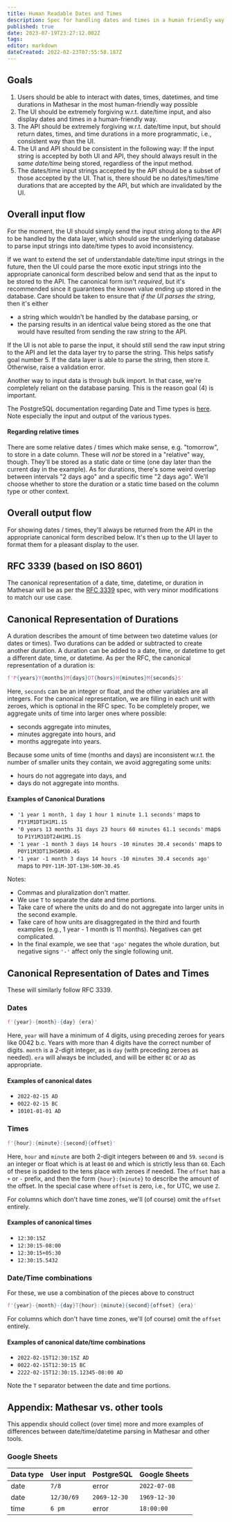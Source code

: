 ```yaml
---
title: Human Readable Dates and Times
description: Spec for handling dates and times in a human friendly way.
published: true
date: 2023-07-19T23:27:12.002Z
tags: 
editor: markdown
dateCreated: 2022-02-23T07:55:58.187Z
---
```


## Goals

1. Users should be able to interact with dates, times, datetimes, and time durations in Mathesar in the most human-friendly way possible
2. The UI should be extremely forgiving w.r.t. date/time input, and also display dates and times in a human-friendly way.
3. The API should be extremely forgiving w.r.t. date/time input, but should return dates, times, and time durations in a more programmatic, i.e., consistent way than the UI.
4. The UI and API should be consistent in the following way:  If the input string is accepted by both UI and API, they should always result in the _same date/time_ being stored, regardless of the input method.
5. The dates/time input strings accepted by the API should be a subset of those accepted by the UI. That is, there should be no dates/times/time durations that are accepted by the API, but which are invalidated by the UI.

## Overall input flow

For the moment, the UI should simply send the input string along to the API to be handled by the data layer, which should use the underlying database to parse input strings into date/time types to avoid inconsistency. 

If we want to extend the set of understandable date/time input strings in the future, then the UI could parse the more exotic input strings into the appropriate canonical form described below and send that as the input to be stored to the API. The canonical form isn't _required_, but it's recommended since it guarantees the known value ending up stored in the database. Care should be taken to ensure that _if the UI parses the string_, then it's either 
- a string which wouldn't be handled by the database parsing, or
- the parsing results in an identical value being stored as the one that would have resulted from sending the raw string to the API. 

If the UI is not able to parse the input, it should still send the raw input string to the API and let the data layer try to parse the string. This helps satisfy goal number 5. If the data layer is able to parse the string, then store it. Otherwise, raise a validation error.

Another way to input data is through bulk import. In that case, we're completely reliant on the database parsing. This is the reason goal (4) is important.

The PostgreSQL documentation regarding Date and Time types is [here](https://www.postgresql.org/docs/13/datatype-datetime.html). Note especially the input and output of the various types.

#### Regarding relative times

There are some relative dates / times which make sense, e.g. "tomorrow", to store in a date column. These will _not_ be stored in a "relative" way, though. They'll be stored as a static date or time (one day later than the current day in the example). As for durations, there's some weird overlap between intervals "2 days ago" and a specific time "2 days ago". We'll choose whether to store the duration or a static time based on the column type or other context.

## Overall output flow

For showing dates / times, they'll always be returned from the API in the appropriate canonical form described below. It's then up to the UI layer to format them for a pleasant display to the user.

## RFC 3339 (based on ISO 8601)

The canonical representation of a date, time, datetime, or duration in Mathesar will be as per the [RFC 3339](https://datatracker.ietf.org/doc/html/rfc3339#appendix-A) spec, with very minor modifications to match our use case.

## Canonical Representation of Durations

A duration describes the amount of time between two datetime values (or dates or times). Two durations can be added or subtracted to create another duration. A duration can be added to a date, time, or datetime to get a different date, time, or datetime. As per the RFC, the canonical representation of a duration is:

```python
f'P{years}Y{months}M{days}DT{hours}H{minutes}M{seconds}S'
```
Here, `seconds` can be an integer or float, and the other variables are all integers. For the canonical representation, we are filling in each unit with zeroes, which is optional in the RFC spec. To be completely proper, we aggregate units of time into larger ones where possible:

- seconds aggregate into minutes,
- minutes aggregate into hours, and
- months aggregate into years.

Because some units of time (months and days) are inconsistent w.r.t. the number of smaller units they contain, we avoid aggregating some units:

- hours do not aggregate into days, and
- days do not aggregate into months.

#### Examples of Canonical Durations

- `'1 year 1 month, 1 day 1 hour 1 minute 1.1 seconds'` maps to `P1Y1M1DT1H1M1.1S`
- `'0 years 13 months 31 days 23 hours 60 minutes 61.1 seconds'` maps to `P1Y1M31DT24H1M1.1S`
- `'1 year -1 month 3 days 14 hours -10 minutes 30.4 seconds'` maps to `P0Y11M3DT13H50M30.4S`
- `'1 year -1 month 3 days 14 hours -10 minutes 30.4 seconds ago'` maps to `P0Y-11M-3DT-13H-50M-30.4S`

Notes:
- Commas and pluralization don't matter. 
- We use `T` to separate the date and time portions.
- Take care of where the units do and do not aggregate into larger units in the second example.
- Take care of how units are disaggregated in the third and fourth examples (e.g., 1 year - 1 month is 11 months). Negatives can get complicated.
- In the final example, we see that `'ago'` negates the whole duration, but negative signs `'-'` affect only the single following unit.

## Canonical Representation of Dates and Times

These will similarly follow RFC 3339.

### Dates

```python
f'{year}-{month}-{day} {era}'
```
Here, `year` will have a minimum of 4 digits, using preceding zeroes for years like 0042 b.c. Years with more than 4 digits have the correct number of digits. `month` is a 2-digit integer, as is `day` (with preceding zeroes as needed). `era` will always be included, and will be either `BC` or `AD` as appropriate.

#### Examples of canonical dates

- `2022-02-15 AD`
- `0022-02-15 BC`
- `10101-01-01 AD`

### Times

```python
f'{hour}:{minute}:{second}{offset}'
```
Here, `hour` and `minute` are both 2-digit integers between `00` and `59`. `second` is an integer or float which is at least `00` and which is strictly less than `60`. Each of these is padded to the tens place with zeroes if needed. The `offset` has a `+` or `-` prefix, and then the form `{hour}:{minute}` to describe the amount of the offset. In the special case where `offset` is zero, i.e., for UTC, we use `Z`.

For columns which don't have time zones, we'll (of course) omit the `offset` entirely.

#### Examples of canonical times

- `12:30:15Z`
- `12:30:15-08:00`
- `12:30:15+05:30`
- `12:30:15.5432`

### Date/Time combinations

For these, we use a combination of the pieces above to construct
```python
f'{year}-{month}-{day}T{hour}:{minute}{second}{offset} {era}'
```
For columns which don't have time zones, we'll (of course) omit the `offset` entirely.

#### Examples of canonical date/time combinations

- `2022-02-15T12:30:15Z AD`
- `0022-02-15T12:30:15 BC`
- `2222-02-15T12:30:15.12345-08:00 AD`

Note the `T` separator between the date and time portions.

## Appendix: Mathesar vs. other tools

This appendix should collect (over time) more and more examples of differences between date/time/datetime parsing in Mathesar and other tools.

### Google Sheets

| Data type | User input |  PostgreSQL | Google Sheets |
| -- | -- | -- | -- |
| date | `7/8` | error | `2022-07-08` |
| date | `12/30/69` | `2069-12-30` | `1969-12-30` |
| time | `6 pm` | error | `18:00:00` |
